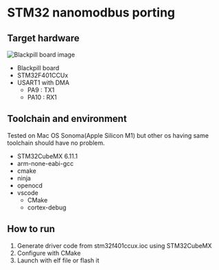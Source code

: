 # STM32 nanomodbus porting 

## Target hardware

![Blackpill board image](https://dfimg.dfrobot.com/enshop/image/data/DFR0864/Pinout-Diagram.png)

- Blackpill board
- STM32F401CCUx 
- USART1 with DMA
  - PA9 : TX1
  - PA10 : RX1

## Toolchain and environment

Tested on Mac OS Sonoma(Apple Silicon M1) but other os having same toolchain should have no problem.

- STM32CubeMX 6.11.1
- arm-none-eabi-gcc 
- cmake
- ninja
- openocd
- vscode
  - CMake
  - cortex-debug

## How to run

1. Generate driver code from stm32f401ccux.ioc using STM32CubeMX
2. Configure with CMake
3. Launch with elf file or flash it
